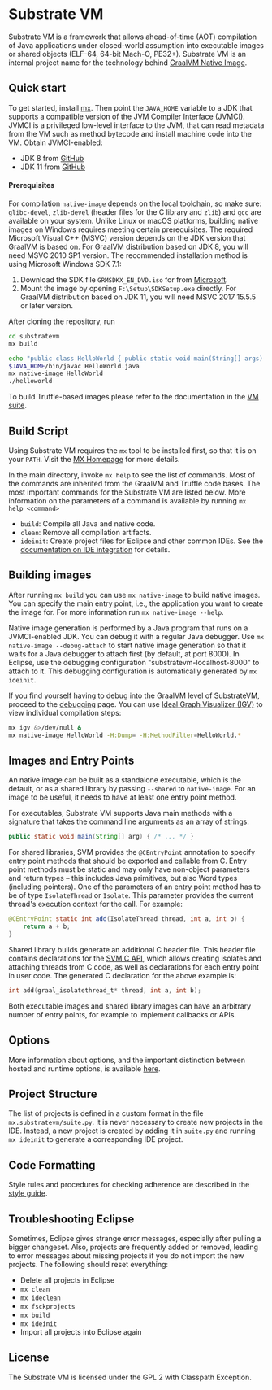 # Substrate VM

Substrate VM is a framework that allows ahead-of-time (AOT) compilation of Java
applications under closed-world assumption into executable images or shared
objects (ELF-64, 64-bit Mach-O, PE32+). Substrate VM is an internal project
name for the technology behind [GraalVM Native Image](https://www.graalvm.org/docs/reference-manual/native-image/).


## Quick start
To get started, install [mx](https://github.com/graalvm/mx).
Then point the `JAVA_HOME` variable to a JDK that supports a compatible version
of the JVM Compiler Interface (JVMCI). JVMCI is a privileged low-level interface
to the JVM, that can read metadata from the VM such as method bytecode and
install machine code into the VM. Obtain JVMCI-enabled:
* JDK 8 from [GitHub](https://github.com/graalvm/openjdk8-jvmci-builder/releases)
* JDK 11 from [GitHub](https://github.com/graalvm/labs-openjdk-11/releases)

#### Prerequisites
For compilation `native-image` depends on the local toolchain, so make sure: `glibc-devel`, `zlib-devel` (header files for the C library and `zlib`) and `gcc` are available on your system.
Unlike Linux or macOS platforms, building native images on Windows requires meeting certain prerequisites.
The required Microsoft Visual C++ (MSVC) version depends on the JDK version that
GraalVM is based on. For GraalVM distribution based on JDK 8, you will need MSVC
2010 SP1 version. The recommended installation method is using Microsoft Windows
SDK 7.1:
1. Download the SDK file `GRMSDKX_EN_DVD.iso` for from [Microsoft](https://www.microsoft.com/en-gb/download).
2. Mount the image by opening `F:\Setup\SDKSetup.exe` directly.
For GraalVM distribution based on JDK 11, you will need MSVC 2017 15.5.5 or later version.

After cloning the repository, run

```bash
cd substratevm
mx build

echo "public class HelloWorld { public static void main(String[] args) { System.out.println(\"Hello World\"); } }" > HelloWorld.java
$JAVA_HOME/bin/javac HelloWorld.java
mx native-image HelloWorld
./helloworld
```

To build Truffle-based images please refer to the documentation in the [VM suite](../vm/README.md).

## Build Script
Using Substrate VM requires the `mx` tool to be installed first, so that it is on your `PATH`.
Visit the [MX Homepage](https://github.com/graalvm/mx) for more details.

In the main directory, invoke `mx help` to see the list of commands.
Most of the commands are inherited from the GraalVM and Truffle code bases.
The most important commands for the Substrate VM are listed below.
More information on the parameters of a command is available by running `mx help <command>`

* `build`: Compile all Java and native code.
* `clean`: Remove all compilation artifacts.
* `ideinit`: Create project files for Eclipse and other common IDEs.
See the [documentation on IDE integration](../compiler/docs/IDEs.md) for details.

## Building images
After running `mx build` you can use `mx native-image` to build native images.
You can specify the main entry point, i.e., the application you want to create the image for.
For more information run `mx native-image --help`.

Native image generation is performed by a Java program that runs on a JVMCI-enabled JDK.
You can debug it with a regular Java debugger.
Use `mx native-image --debug-attach` to start native image generation so that it waits for a Java debugger to attach first (by default, at port 8000).
In Eclipse, use the debugging configuration "substratevm-localhost-8000" to attach to it.
This debugging configuration is automatically generated by `mx ideinit`.

If you find yourself having to debug into the GraalVM level of SubstrateVM, proceed to the [debugging](../compiler/docs/Debugging.md) page.
You can use [Ideal Graph Visualizer (IGV)](https://docs.oracle.com/en/graalvm/enterprise/20/guide/reference/ideal-graph-visualizer.html) to view individual compilation steps:
```bash
mx igv &>/dev/null &
mx native-image HelloWorld -H:Dump= -H:MethodFilter=HelloWorld.*
```

## Images and Entry Points
An native image can be built as a standalone executable, which is the default, or as a shared library by passing `--shared` to `native-image`.
For an image to be useful, it needs to have at least one entry point method.

For executables, Substrate VM supports Java main methods with a signature that takes the command line arguments as an array of strings:

```java
public static void main(String[] arg) { /* ... */ }
```

For shared libraries, SVM provides the `@CEntryPoint` annotation to specify entry point methods that should be exported and callable from C.
Entry point methods must be static and may only have non-object parameters and return types – this includes Java primitives, but also Word types (including pointers).
One of the parameters of an entry point method has to be of type `IsolateThread` or `Isolate`.
This parameter provides the current thread's execution context for the call.
For example:

```java
@CEntryPoint static int add(IsolateThread thread, int a, int b) {
    return a + b;
}
```

Shared library builds generate an additional C header file.
This header file contains declarations for the [SVM C API](C-API.md), which allows creating isolates and attaching threads from C code, as well as declarations for each entry point in user code.
The generated C declaration for the above example is:
```c
int add(graal_isolatethread_t* thread, int a, int b);
```

Both executable images and shared library images can have an arbitrary number of entry points, for example to implement callbacks or APIs.

## Options
More information about options, and the important distinction between hosted and runtime options, is available [here](OPTIONS.md).

## Project Structure
The list of projects is defined in a custom format in the file `mx.substratevm/suite.py`.
It is never necessary to create new projects in the IDE.
Instead, a new project is created by adding it in `suite.py` and running `mx ideinit` to generate a corresponding IDE project.

## Code Formatting
Style rules and procedures for checking adherence are described in the [style guide](STYLE.md).

## Troubleshooting Eclipse
Sometimes, Eclipse gives strange error messages, especially after pulling a bigger changeset.
Also, projects are frequently added or removed, leading to error messages about missing projects if you do not import the new projects.
The following should reset everything:

* Delete all projects in Eclipse
* `mx clean`
* `mx ideclean`
* `mx fsckprojects`
* `mx build`
* `mx ideinit`
* Import all projects into Eclipse again

## License
The Substrate VM is licensed under the GPL 2 with Classpath Exception.
